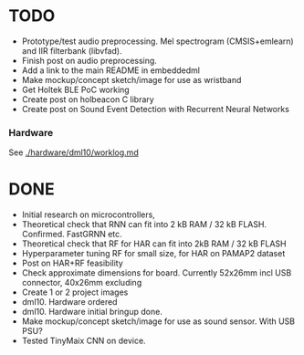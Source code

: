 
# TODO

- Prototype/test audio preprocessing. Mel spectrogram (CMSIS+emlearn) and IIR filterbank (libvfad).
- Finish post on audio preprocessing.
- Add a link to the main README in embeddedml
- Make mockup/concept sketch/image for use as wristband
- Get Holtek BLE PoC working
- Create post on holbeacon C library
- Create post on Sound Event Detection with Recurrent Neural Networks


### Hardware

See [./hardware/dml10/worklog.md](./hardware/dml10/worklog.md)

# DONE

- Initial research on microcontrollers,
- Theoretical check that RNN can fit into 2 kB RAM / 32 kB FLASH.
Confirmed. FastGRNN etc.
- Theoretical check that RF for HAR can fit into 2kB RAM / 32 kB FLASH
- Hyperparameter tuning RF for small size, for HAR on PAMAP2 dataset
- Post on HAR+RF feasibility
- Check approximate dimensions for board. Currently 52x26mm incl USB connector, 40x26mm excluding
- Create 1 or 2 project images
- dml10. Hardware ordered
- dml10. Hardware initial bringup done.
- Make mockup/concept sketch/image for use as sound sensor. With USB PSU?
- Tested TinyMaix CNN on device.
